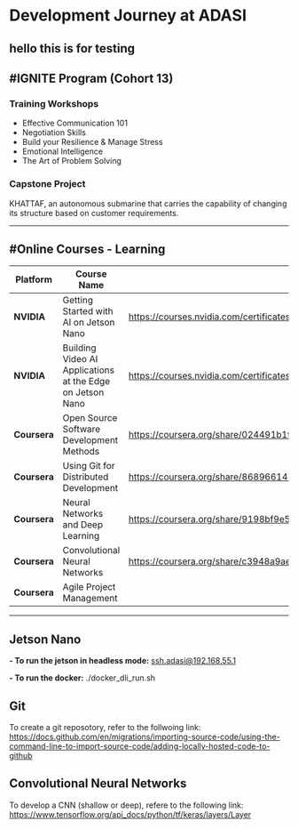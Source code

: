 # Development Journey at ADASI 
hello this is for testing
-------------------------------------------------

## #IGNITE Program (Cohort 13)
### Training Workshops
- Effective Communication 101
- Negotiation Skills
- Build your Resilience & Manage Stress
- Emotional Intelligence
- The Art of Problem Solving

### Capstone Project
KHATTAF, an autonomous submarine that carries the capability of changing its structure based on customer requirements.

-------------------------------------------------

## #Online Courses - Learning

| Platform  | Course Name | Link | Material | DoC  | 
|-------------------------|------------|------------|-------------|-----------------------|
| **NVIDIA**|Getting Started with AI on Jetson Nano|https://courses.nvidia.com/certificates/17684789f7614ae1a4671d6e6545f115/ |  |06/12/2023  | 
| **NVIDIA**|Building Video AI Applications at the Edge on Jetson Nano|https://courses.nvidia.com/certificates/62d10883007b4030b47b335803d57f88/ |  | 12/12/2023 | 
| **Coursera** |Open Source Software Development Methods| https://coursera.org/share/024491b1f9420a193c13626314b98919| |14/12/2023 | 
| **Coursera** | Using Git for Distributed Development |https://coursera.org/share/868966147508d98806ba33398d8bc650      |   |25/12/2023   |   |
| **Coursera** |Neural Networks and Deep Learning| https://coursera.org/share/9198bf9e5641668612752b5cd17be8a2|        | 11/01/2024      |      
| **Coursera** |Convolutional Neural Networks         | https://coursera.org/share/c3948a9ae855cc698c606b56a4c3f4cd      |       |   30/01/2024            |         
| **Coursera** |Agile Project Management         |      |        |                |        

-------------------------------------------------


## Jetson Nano 
**- To run the jetson in headless mode:** ssh.adasi@192.168.55.1

**- To run the docker:** ./docker_dli_run.sh

## Git 
To create a git reposotory, refer to the follwoing link: https://docs.github.com/en/migrations/importing-source-code/using-the-command-line-to-import-source-code/adding-locally-hosted-code-to-github


## Convolutional Neural Networks
To develop a CNN (shallow or deep), refere to the following link: https://www.tensorflow.org/api_docs/python/tf/keras/layers/Layer




